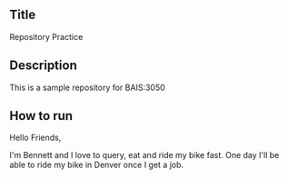 ## Title
Repository Practice
## Description
This is a sample repository for BAIS:3050
## How to run

Hello Friends,

I'm Bennett and I love to query, eat and ride my bike fast.
One day I'll be able to ride my bike in Denver once I get a job. 
